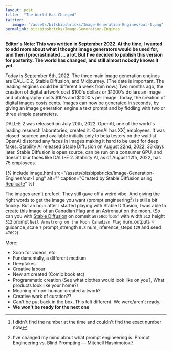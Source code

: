 ```yaml
---
layout: post
title:  "The World Has Changed"
twitter:
   image: "/assets/bitsbipsbricks/Image-Generation-Engines/out-1.png"
permalink: bitsbipsbricks/Image-Generation-Engines
---
```


**Editor's Note: This was written in September 2022. At the time, I wanted to add more about what I thought image generators would be used for, and then I procrastinated ... a lot. But I've decided to publish this version for posterity. The world has changed, and still almost nobody knows it yet.**

Today is September 6th, 2022. The three main image generation engines are DALL-E 2, Stable Diffusion, and Midjourney. (The date is important. The leading engines could be different a week from now.) Two months ago, the creation of digital artwork cost $100's dollars or $1000's dollars an image and photography costs $10's and $1000's per image. Today, the creation of digital images costs cents. Images can now be generated in seconds, by giving an image generation engine a text prompt and by fiddling with two or three simple parameters.

DALL-E 2 was released on July 20th, 2022. OpenAI, one of the world's leading research laboratories, created it. OpenAI has XX[^1] employees. It was closed-sourced and available initially only to beta testers on the waitlist. OpenAI distorted any faces in images making it hard to be used for deep fakes. Stability AI released Stable Diffusion on August 22nd, 2022, 33 days later. Stable Diffusion is open source, can be run on a consumer GPU, and doesn't blur faces like DALL-E 2. Stability AI, as of August 12th, 2022, has 75 employees.


{% include image.html 
   src="/assets/bitsbipsbricks/Image-Generation-Engines/out-1.png" 
   alt="" 
   caption="Created by Stable Diffusion using [Replicate](https://replicate.com/p/xipb7ajpnretfmu42z3yxnhwuu)" 
%}



The images aren’t prefect. They still gave off a weird vibe. And giving the right words to get the image you want (prompt engineering[^2]) is still a bit finicky. But an hour after I started playing with Stable Diffusion, I was able to create this image of an Canadian Flag and an Astronaut on the moon. (So can you with [Stable Diffusion](https://replicate.com/p/xipb7ajpnretfmu42z3yxnhwuu) on commit `a9758cbfbd5f` with width `512` height `512` prompt `Neil Armstrong on the Moon Canadian Flag` num_outputs `4` guidance_scale `7` prompt_strength `0.8` num_inference_steps `129` and seed `47692`).

More:
- Soon for videos, etc
- Fundamentally, a different medium
- Deepfakes
- Creative labour
- New art created (Comic book etc)
- Programmatic creation (See what clothes would look like on you?, What products look like your home?)
- Meaning of non-human-created artwork?
- Creative work of curation??
- Can't be put back in the box. This felt different. We were/aren't ready.
- **We won't be ready for the next one**

[^1]: I didn't find the number at the time and couldn't find the exact number now
[^2]: I've changed my mind about what prompt engineering is. Prompt Engineering vs. Blind Prompting — Mitchell Hashimoto